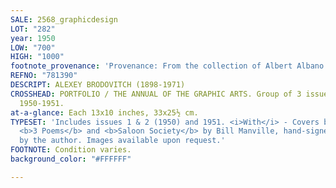 ```yaml
---
SALE: 2568_graphicdesign
LOT: "282"
year: 1950
LOW: "700"
HIGH: "1000"
footnote_provenance: 'Provenance: From the collection of Albert Albano.'
REFNO: "781390"
DESCRIPT: ALEXEY BRODOVITCH (1898-1971)
CROSSHEAD: PORTFOLIO / THE ANNUAL OF THE GRAPHIC ARTS. Group of 3 issues and ephemera.
  1950-1951.
at-a-glance: Each 13x10 inches, 33x25½ cm.
TYPESET: 'Includes issues 1 & 2 (1950) and 1951. <i>With</i> - Covers by Brodovitch:
  <b>3 Poems</b> and <b>Saloon Society</b> by Bill Manville, hand-signed and inscribed
  by the author. Images available upon request.'
FOOTNOTE: Condition varies.
background_color: "#FFFFFF"

---
```


